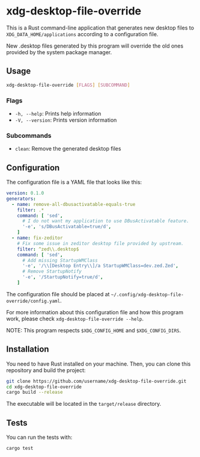 # xdg-desktop-file-override

This is a Rust command-line application that generates new desktop files
to `XDG_DATA_HOME/applications` according to a configuration file.

New .desktop files generated by this program
will override the old ones provided by the system package manager.

## Usage

```bash
xdg-desktop-file-override [FLAGS] [SUBCOMMAND]
```

### Flags

- `-h, --help`: Prints help information
- `-V, --version`: Prints version information

### Subcommands

- `clean`: Remove the generated desktop files

## Configuration

The configuration file is a YAML file that looks like this:

```yaml
version: 0.1.0
generators:
  - name: remove-all-dbusactivatable-equals-true
    filter: .*
    command: [ 'sed',
      # I do not want my application to use DBusActivatable feature.
      '-e', 's/DBusActivatable=true/d',
    ]
  - name: fix-zeditor
    # Fix some issue in zeditor desktop file provided by upstream.
    filter: ^zed\\.desktop$
    command: [ 'sed',
      # Add missing StartupWMClass
      '-e', '/\\[Desktop Entry\\]/a StartupWMClass=dev.zed.Zed',
      # Remove StartupNotify
      '-e', '/StartupNotify=true/d',
    ]
```

The configuration file should be placed at
`~/.config/xdg-desktop-file-override/config.yaml`.

For more information about this configuration file and how this program work,
please check `xdg-desktop-file-override --help`.

NOTE: This program respects `$XDG_CONFIG_HOME` and `$XDG_CONFIG_DIRS`.

## Installation

You need to have Rust installed on your machine.
Then, you can clone this repository and build the project:

```bash
git clone https://github.com/username/xdg-desktop-file-override.git
cd xdg-desktop-file-override
cargo build --release
```

The executable will be located in the `target/release` directory.

## Tests

You can run the tests with:

```bash
cargo test
```
